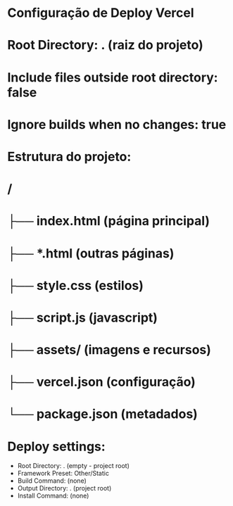 # Configuração de Deploy Vercel
# Root Directory: . (raiz do projeto)
# Include files outside root directory: false
# Ignore builds when no changes: true

# Estrutura do projeto:
# /
# ├── index.html (página principal)
# ├── *.html (outras páginas)
# ├── style.css (estilos)
# ├── script.js (javascript)
# ├── assets/ (imagens e recursos)
# ├── vercel.json (configuração)
# └── package.json (metadados)

# Deploy settings:
- Root Directory: . (empty - project root)
- Framework Preset: Other/Static
- Build Command: (none)
- Output Directory: . (project root)
- Install Command: (none)